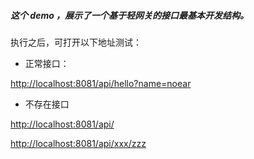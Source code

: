 
##### 这个 demo ，展示了一个基于轻网关的接口最基本开发结构。



执行之后，可打开以下地址测试：

* 正常接口：

[http://localhost:8081/api/hello?name=noear](http://localhost:8081/api/hello?name=noear)

* 不存在接口

[http://localhost:8081/api/](http://localhost:8081/api/)

[http://localhost:8081/api/xxx/zzz](http://localhost:8081/api/xxx/zzz)

